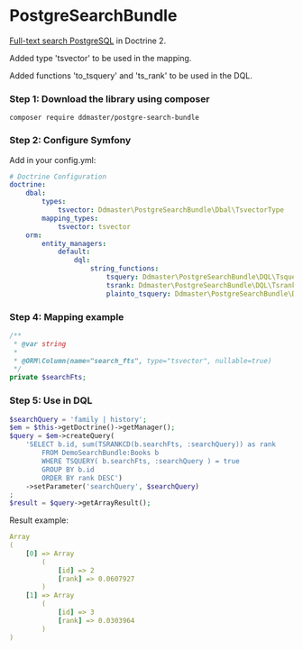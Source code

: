 PostgreSearchBundle
===================================

<a target="_blank" href="http://www.postgresql.org/docs/9.1/static/textsearch.html">Full-text search PostgreSQL</a> in Doctrine 2.

Added type 'tsvector' to be used in the mapping.

Added functions 'to_tsquery' and 'ts_rank' to be used in the DQL.

### Step 1: Download the library using composer

```composer require ddmaster/postgre-search-bundle```

### Step 2: Configure Symfony

Add in your config.yml:

```yml
# Doctrine Configuration
doctrine:
    dbal:
        types:
            tsvector: Ddmaster\PostgreSearchBundle\Dbal\TsvectorType
        mapping_types:
            tsvector: tsvector
    orm:
        entity_managers:
            default:
                dql:
                    string_functions:
                        tsquery: Ddmaster\PostgreSearchBundle\DQL\TsqueryFunction
                        tsrank: Ddmaster\PostgreSearchBundle\DQL\TsrankFunction
                        plainto_tsquery: Ddmaster\PostgreSearchBundle\DQL\PlainToTsqueryFunction
```

### Step 4: Mapping example

```php
/**
 * @var string
 *
 * @ORM\Column(name="search_fts", type="tsvector", nullable=true)
 */
private $searchFts;
```

### Step 5: Use in DQL

```php
$searchQuery = 'family | history';
$em = $this->getDoctrine()->getManager();
$query = $em->createQuery(
    'SELECT b.id, sum(TSRANKCD(b.searchFts, :searchQuery)) as rank 
        FROM DemoSearchBundle:Books b
        WHERE TSQUERY( b.searchFts, :searchQuery ) = true
        GROUP BY b.id
        ORDER BY rank DESC')
    ->setParameter('searchQuery', $searchQuery)
;
$result = $query->getArrayResult();
```

Result example:

```yml
Array
(
    [0] => Array
        (
            [id] => 2
            [rank] => 0.0607927
        )
    [1] => Array
        (
            [id] => 3
            [rank] => 0.0303964
        )
)
```
